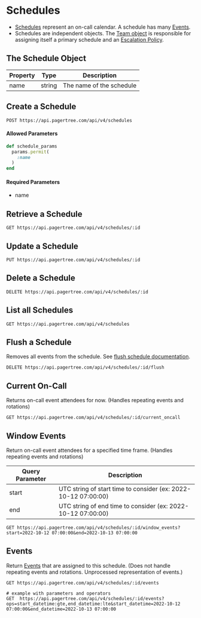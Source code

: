 # Schedules

* [Schedules](../schedules.md) represent an on-call calendar. A schedule has many [Events](events.md).
* Schedules are independent objects. The [Team object](teams.md) is responsible for assigning itself a primary schedule and an [Escalation Policy](escalation-policies.md).

## The Schedule Object

| Property | Type   | Description              |
| -------- | ------ | ------------------------ |
| name     | string | The name of the schedule |

## Create a Schedule

```
POST https://api.pagertree.com/api/v4/schedules
```

#### Allowed Parameters

```ruby
def schedule_params
  params.permit(
    :name
  )
end
```

#### Required Parameters

* name

## Retrieve a Schedule

```
GET https://api.pagertree.com/api/v4/schedules/:id
```

## Update a Schedule

```
PUT https://api.pagertree.com/api/v4/schedules/:id
```

## Delete a Schedule

```
DELETE https://api.pagertree.com/api/v4/schedules/:id
```

## List all Schedules

```
GET https://api.pagertree.com/api/v4/schedules
```

## Flush a Schedule

Removes all events from the schedule. See [flush schedule documentation](../schedules.md#flush-schedule).

```
DELETE https://api.pagertree.com/api/v4/schedules/:id/flush
```

## Current On-Call

Returns on-call event attendees for now. (Handles repeating events and rotations)

```
GET https://api.pagertree.com/api/v4/schedules/:id/current_oncall
```

## Window Events

Return on-call event attendees for a specified time frame. (Handles repeating events and rotations)

| Query Parameter | Description                                                    |
| --------------- | -------------------------------------------------------------- |
| start           | UTC string of start time to consider (ex: 2022-10-12 07:00:00) |
| end             | UTC string of end time to consider (ex: 2022-10-12 07:00:00)   |

```
GET https://api.pagertree.com/api/v4/schedules/:id/window_events?start=2022-10-12 07:00:00&end=2022-10-13 07:00:00
```

## Events

Return [Events](events.md) that are assigned to this schedule. (Does not handle repeating events and rotations. Unprocessed representation of events.)

```
GET https://api.pagertree.com/api/v4/schedules/:id/events

# example with parameters and operators
GET  https://api.pagertree.com/api/v4/schedules/:id/events?ops=start_datetime:gte,end_datetime:lte&start_datetime=2022-10-12 07:00:00&end_datetime=2022-10-13 07:00:00
```
